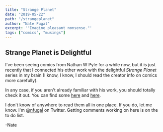 ```yaml
---
title: "Strange Planet"
date: "2019-05-22"
path: "/strangeplanet"
author: "Nate Fugal"
excerpt: '"Imagine pleasant nonsense."'
tags: ["comics", "musings"]
---
```


## Strange Planet is Delightful

I've been seeing comics from Nathan W Pyle for a while now, but it is just recently that I connected his other work with the delightful _Strange Planet_ series in my brain (I know, I know, I should read the creator info on comics more carefully).

In any case, if you aren't already familiar with his work, you should totally check it out. You can find some [here](https://www.instagram.com/nathanwpylestrangeplanet/?hl=en) and [here](https://www.nathanwpyle.art/strangeplanet).

I don't know of anywhere to read them all in one place. If you do, let me know. I'm [@nfugal](https://twitter.com/nfugal) on Twitter. Getting comments working on here is on the to do list.

-Nate
